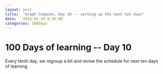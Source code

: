 ```yaml
---
layout: post
title:  "Graph Compute, Day 10 -- setting up the next ten days"
date:   2024-01-10 8:30:00
categories: 100Days
---
```



# 100 Days of learning -- Day 10

Every tenth day, we regroup a bit and revise the schedule for next ten days of learning.